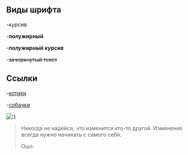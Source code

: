 ## Виды шрифта

-*курсив*

-**полужирный**
 
-***полужирный курсив***

-~~зачеркнутый текст~~

## Ссылки

-[котики](https://pro-kotikov.ru/)

-[собачки](https://doge.ru/)

![:)](https://www.meme-arsenal.com/memes/f830f0351c0204f3d35e13fa4ca895d7.jpg)

>Никогда не надейся, что изменится кто-то другой. Изменения всегда нужно начинать с самого себя.
>
>Ошо
